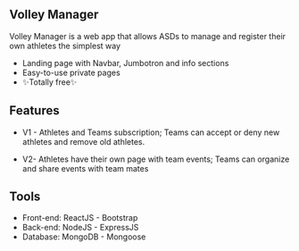 
## Volley Manager

Volley Manager is a web app that allows ASDs to manage and register their own athletes the simplest way

- Landing page with Navbar, Jumbotron and info sections
- Easy-to-use private pages
- ✨Totally  free✨

## Features

- V1 - Athletes and Teams subscription; Teams can accept or deny new athletes and remove 
old athletes.

- V2- Athletes have their own page with team events; Teams can organize and share events
with team mates

## Tools

- Front-end: ReactJS - Bootstrap
- Back-end: NodeJS - ExpressJS
- Database: MongoDB - Mongoose
